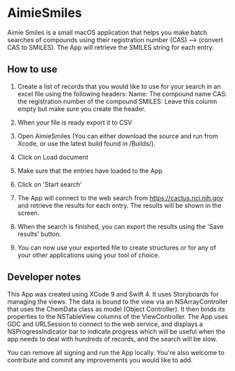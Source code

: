# AimieSmiles
Aimie Smiles is a small macOS application that helps you make batch searches of compounds using their registration number (CAS) --> (convert CAS to SMILES). The App will retrieve the SMILES string for each entry.

## How to use
1. Create a list of records that you would like to use for your search in an excel file using the following headers:
Name: The compound name
CAS: the registration number of the compound
SMILES: Leave this column empty but make sure you create the header.

2. When your file is ready export it to CSV

3. Open AimieSmiles (You can either download the source and run from Xcode, or use the latest build found in /Builds/).

4. Click on Load document

5. Make sure that the entries have loaded to the App

6. Click on 'Start search'

7. The App will connect to the web search from https://cactus.nci.nih.gov and retrieve the results for each entry. The results will be shown in the screen.

8. When the search is finished, you can export the results using the 'Save results' button.

9. You can now use your exported file to create structures or for any of your other applications using your tool of choice.

## Developer notes

This App was created using XCode 9 and Swift 4. It uses Storyboards for managing the views. The data is bound to the view via an NSArrayController that uses the ChemData class as model (Object Controller). It then binds its properties to the NSTableView columns of the ViewController. The App uses GDC and URLSession to connect to the web service, and displays a NSProgressIndicator bar to indicate progress which will be useful when the app needs to deal with hundreds of records, and the search will be slow.

You can remove all signing and run the App locally. You're also welcome to contribute and commit any improvements you would like to add.
